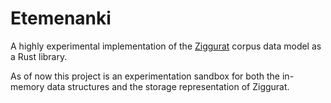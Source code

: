 # Etemenanki

A highly experimental implementation of the [Ziggurat](https://cwb.sourceforge.io/cwb4.php) corpus data model as a Rust library.

As of now this project is an experimentation sandbox for both the in-memory data structures and the storage representation of Ziggurat.

